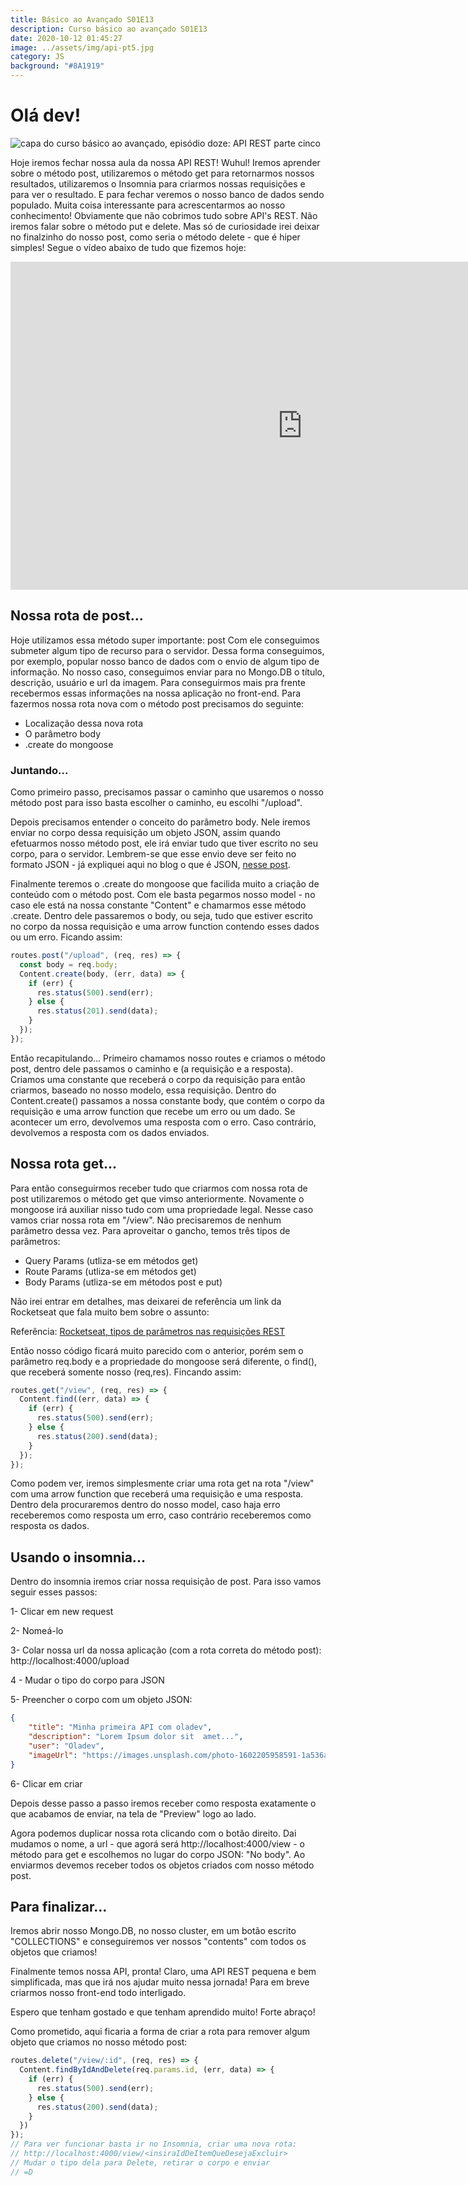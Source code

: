 ```yaml
---
title: Básico ao Avançado S01E13
description: Curso básico ao avançado S01E13
date: 2020-10-12 01:45:27
image: ../assets/img/api-pt5.jpg
category: JS
background: "#8A1919"
---
```

# Olá dev!

![capa do curso básico ao avançado, episódio doze: API REST parte cinco](../assets/img/api-pt5.jpg)

Hoje iremos fechar nossa aula da nossa API REST! Wuhul! Iremos aprender sobre o método post, utilizaremos o método get para retornarmos nossos resultados, utilizaremos o Insomnia para criarmos nossas requisições e para ver o resultado. E para fechar veremos o nosso banco de dados sendo populado. Muita coisa interessante para acrescentarmos ao nosso conhecimento! Obviamente que não cobrimos tudo sobre API's REST. Não iremos falar sobre o método put e delete. Mas só de curiosidade irei deixar no finalzinho do nosso post, como seria o método delete - que é hiper simples! Segue o vídeo abaixo de tudo que fizemos hoje:

<iframe title="video da série básico avançado, episódio treze" width="933" height="525" src="https://www.youtube.com/embed/ZKANHgiTNLE" frameborder="0" allow="accelerometer; autoplay; clipboard-write; encrypted-media; gyroscope; picture-in-picture" allowfullscreen></iframe>

## Nossa rota de post...

Hoje utilizamos essa método super importante: post
Com ele conseguimos submeter algum tipo de recurso para o servidor. Dessa forma conseguimos, por exemplo, popular nosso banco de dados com o envio de algum tipo de informação. No nosso caso, conseguimos enviar para no Mongo.DB o título, descrição, usuário e url da imagem. Para conseguirmos mais pra frente recebermos essas informações na nossa aplicação no front-end. Para fazermos nossa rota nova com o método post precisamos do seguinte:

* Localização dessa nova rota
* O parâmetro body
* .create do mongoose

### Juntando...

Como primeiro passo, precisamos passar o caminho que usaremos o nosso método post para isso basta escolher o caminho, eu escolhi "/upload".

Depois precisamos entender o conceito do parâmetro body. Nele iremos enviar no corpo dessa requisição um objeto JSON, assim quando efetuarmos nosso método post, ele irá enviar tudo que tiver escrito no seu corpo, para o servidor. Lembrem-se que esse envio deve ser feito no formato JSON - já expliquei aqui no blog o que é JSON, [nesse post](https://oladev.com.br/basico-ao-avancado-s01e06/).

Finalmente teremos o .create do mongoose que facilida muito a criação de conteúdo com o método post. Com ele basta pegarmos nosso model - no caso ele está na nossa constante "Content" e chamarmos esse método .create. Dentro dele passaremos o body, ou seja, tudo que estiver escrito no corpo da nossa requisição e uma arrow function contendo esses dados ou um erro. Ficando assim:

```javascript
routes.post("/upload", (req, res) => {
  const body = req.body;
  Content.create(body, (err, data) => {
    if (err) {
      res.status(500).send(err);
    } else {
      res.status(201).send(data);
    }
  });
});
```

Então recapitulando... Primeiro chamamos nosso routes e criamos o método post, dentro dele passamos o caminho e (a requisição e a resposta). Criamos uma constante que receberá o corpo da requisição para então criarmos, baseado no nosso modelo, essa requisição. Dentro do Content.create() passamos a nossa constante body, que contém o corpo da requisição e uma arrow function que recebe um erro ou um dado. Se acontecer um erro, devolvemos uma resposta com o erro. Caso contrário, devolvemos a resposta com os dados enviados.

## Nossa rota get...

Para então conseguirmos receber tudo que criarmos com nossa rota de post utilizaremos o método get que vimso anteriormente. Novamente o mongoose irá auxiliar nisso tudo com uma propriedade legal. Nesse caso vamos criar nossa rota em "/view". Não precisaremos de nenhum parâmetro dessa vez. 
Para aproveitar o gancho, temos três tipos de parâmetros:

* Query Params (utliza-se em métodos get)
* Route Params (utliza-se em métodos get)
* Body Params (utliza-se em métodos post e put)

Não irei entrar em detalhes, mas deixarei de referência um link da Rocketseat que fala muito bem sobre o assunto:


Referência: [Rocketseat, tipos de parâmetros nas requisições REST ](https://blog.rocketseat.com.br/tipos-de-parametros-nas-requisicoes-rest/)

Então nosso código ficará muito parecido com o anterior, porém sem o parâmetro req.body e a propriedade do mongoose será diferente, o  find(), que receberá somente nosso (req,res). Fincando assim:

```javascript
routes.get("/view", (req, res) => {
  Content.find((err, data) => {
    if (err) {
      res.status(500).send(err);
    } else {
      res.status(200).send(data);
    }
  });
});
```

Como podem ver, iremos simplesmente criar uma rota get na rota "/view" com uma arrow function que receberá uma requisição e uma resposta. Dentro dela procuraremos dentro do nosso model, caso haja erro receberemos como resposta um erro, caso contrário receberemos como resposta os dados.



## Usando o insomnia...

Dentro do insomnia iremos criar nossa requisição de post. Para isso vamos seguir esses passos: 

1- Clicar em new request

2- Nomeá-lo

3- Colar nossa url da nossa aplicação (com a rota correta do método post): http://localhost:4000/upload

4 - Mudar o tipo do corpo para JSON

5- Preencher o corpo com um objeto JSON:

```json
{
	"title": "Minha primeira API com oladev",
	"description": "Lorem Ipsum dolor sit  amet...",
	"user": "Oladev",
	"imageUrl": "https://images.unsplash.com/photo-1602205958591-1a536abe895c?ixlib=rb-1.2.1&ixid=eyJhcHBfaWQiOjEyMDd9&auto=format&fit=crop&w=634&q=80"
}
```
6- Clicar em criar

Depois desse passo a passo iremos receber como resposta exatamente o que acabamos de enviar, na tela de "Preview" logo ao lado.

Agora podemos duplicar nossa rota clicando com o botão direito. Dai mudamos o nome, a url - que agorá será http://localhost:4000/view - o método para get e escolhemos no lugar do corpo JSON: "No body". Ao enviarmos devemos receber todos os objetos criados com nosso método post.

## Para finalizar...

Iremos abrir nosso Mongo.DB, no nosso cluster, em um botão escrito "COLLECTIONS" e conseguiremos ver nossos "contents" com todos os objetos que criamos! 

Finalmente temos nossa API, pronta! Claro, uma API REST pequena e bem simplificada, mas que irá nos ajudar muito nessa jornada! Para em breve criarmos nosso front-end todo interligado.

Espero que tenham gostado e que tenham aprendido muito! Forte abraço!

Como prometido, aqui ficaria  a forma de criar a rota para remover algum objeto que criamos no nosso método post: 

```javascript
routes.delete("/view/:id", (req, res) => {
  Content.findByIdAndDelete(req.params.id, (err, data) => {
    if (err) {
      res.status(500).send(err);
    } else {
      res.status(200).send(data);
    }
  })
});
// Para ver funcionar basta ir no Insomnia, criar uma nova rota:
// http://localhost:4000/view/<insiraIdDeItemQueDesejaExcluir>
// Mudar o tipo dela para Delete, retirar o corpo e enviar
// =D
```